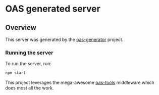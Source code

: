 # OAS generated server

## Overview
This server was generated by the [oas-generator](https://github.com/isa-group/oas-generator) project.

### Running the server
To run the server, run:

```bash
npm start
```

This project leverages the mega-awesome [oas-tools](https://github.com/isa-group/oas-tools) middleware which does most all the work.
